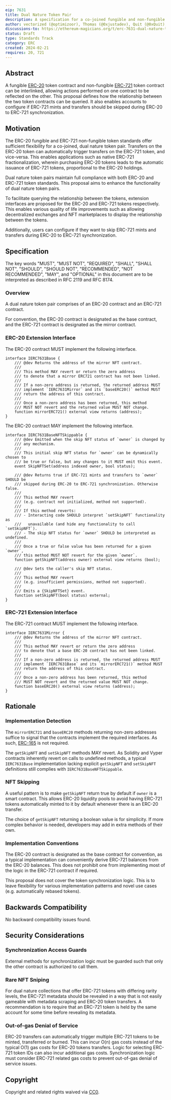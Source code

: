 ```yaml
---
eip: 7631
title: Dual Nature Token Pair
description: A specification for a co-joined fungible and non-fungible token pair
author: vectorized (@optimizoor), Thomas (@0xjustadev), Quit (@0xQuit), Michael Amadi (@AmadiMichaels), cygaar (@0xCygaar), Harrison (@PopPunkOnChain)
discussions-to: https://ethereum-magicians.org/t/erc-7631-dual-nature-token-pair/18796
status: Draft
type: Standards Track
category: ERC
created: 2024-02-21
requires: 20, 721
---
```


## Abstract

A fungible [ERC-20](./eip-20.md) token contract and non-fungible [ERC-721](./eip-721.md) token contract can be interlinked, allowing actions performed on one contract to be reflected on the other. This proposal defines how the relationship between the two token contracts can be queried. It also enables accounts to configure if ERC-721 mints and transfers should be skipped during ERC-20 to ERC-721 synchronization.

## Motivation

The ERC-20 fungible and ERC-721 non-fungible token standards offer sufficient flexibility for a co-joined, dual nature token pair. Transfers on the ERC-20 token can automatically trigger transfers on the ERC-721 token, and vice-versa. This enables applications such as native ERC-721 fractionalization, wherein purchasing ERC-20 tokens leads to the automatic issuance of ERC-721 tokens, proportional to the ERC-20 holdings.

Dual nature token pairs maintain full compliance with both ERC-20 and ERC-721 token standards. This proposal aims to enhance the functionality of dual nature token pairs.

To facilitate querying the relationship between the tokens, extension interfaces are proposed for the ERC-20 and ERC-721 tokens respectively. This enables various quality of life improvements such as allowing decentralized exchanges and NFT marketplaces to display the relationship between the tokens.

Additionally, users can configure if they want to skip ERC-721 mints and transfers during ERC-20 to ERC-721 synchronization.

## Specification

The key words "MUST", "MUST NOT", "REQUIRED", "SHALL", "SHALL NOT", "SHOULD", "SHOULD NOT", "RECOMMENDED", "NOT RECOMMENDED", "MAY", and "OPTIONAL" in this document are to be interpreted as described in RFC 2119 and RFC 8174.

### Overview

A dual nature token pair comprises of an ERC-20 contract and an ERC-721 contract.

For convention, the ERC-20 contract is designated as the base contract, and the ERC-721 contract is designated as the mirror contract.

### ERC-20 Extension Interface

The ERC-20 contract MUST implement the following interface.

```solidity
interface IERC7631Base {
    /// @dev Returns the address of the mirror NFT contract.
    ///
    /// This method MAY revert or return the zero address
    /// to denote that a mirror ERC721 contract has not been linked.
    ///
    /// If a non-zero address is returned, the returned address MUST
    /// implement `IERC7631Mirror` and its `baseERC20()` method MUST
    /// return the address of this contract.
    ///
    /// Once a non-zero address has been returned, this method
    /// MUST NOT revert and the returned value MUST NOT change.
    function mirrorERC721() external view returns (address);
}
```

The ERC-20 contract MAY implement the following interface.

```solidity
interface IERC7631BaseNFTSkippable {
    /// @dev Emitted when the skip NFT status of `owner` is changed by
    /// any mechanism.
    ///
    /// This initial skip NFT status for `owner` can be dynamically chosen to
    /// be true or false, but any changes to it MUST emit this event.
    event SkipNFTSet(address indexed owner, bool status);

    /// @dev Returns true if ERC-721 mints and transfers to `owner` SHOULD be
    /// skipped during ERC-20 to ERC-721 synchronization. Otherwise false.
    /// 
    /// This method MAY revert
    /// (e.g. contract not initialized, method not supported).
    ///
    /// If this method reverts:
    /// - Interacting code SHOULD interpret `setSkipNFT` functionality as
    ///   unavailable (and hide any functionality to call `setSkipNFT`).
    /// - The skip NFT status for `owner` SHOULD be interpreted as undefined.
    ///
    /// Once a true or false value has been returned for a given `owner`,
    /// this method MUST NOT revert for the given `owner`.
    function getSkipNFT(address owner) external view returns (bool);

    /// @dev Sets the caller's skip NFT status.
    ///
    /// This method MAY revert
    /// (e.g. insufficient permissions, method not supported).
    ///
    /// Emits a {SkipNFTSet} event.
    function setSkipNFT(bool status) external;
}
```

### ERC-721 Extension Interface

The ERC-721 contract MUST implement the following interface.

```solidity
interface IERC7631Mirror {
    /// @dev Returns the address of the mirror NFT contract.
    ///
    /// This method MAY revert or return the zero address
    /// to denote that a base ERC-20 contract has not been linked.
    ///
    /// If a non-zero address is returned, the returned address MUST
    /// implement `IERC7631Base` and its `mirrorERC721()` method MUST
    /// return the address of this contract.
    ///
    /// Once a non-zero address has been returned, this method
    /// MUST NOT revert and the returned value MUST NOT change.
    function baseERC20() external view returns (address);
}
```
## Rationale

### Implementation Detection

The `mirrorERC721` and `baseERC20` methods returning non-zero addresses suffice to signal that the contracts implement the required interfaces. As such, [ERC-165](./eip-165.md) is not required.

The `getSkipNFT` and `setSkipNFT` methods MAY revert. As Solidity and Vyper contracts inherently revert on calls to undefined methods, a typical `IERC7631Base` implementation lacking explicit `getSkipNFT` and `setSkipNFT` definitions still complies with `IERC7631BaseNFTSkippable`.

### NFT Skipping

A useful pattern is to make `getSkipNFT` return true by default if `owner` is a smart contract. This allows ERC-20 liquidity pools to avoid having ERC-721 tokens automatically minted to it by default whenever there is an ERC-20 transfer.

The choice of `getSkipNFT` returning a boolean value is for simplicity. If more complex behavior is needed, developers may add in extra methods of their own.

### Implementation Conventions

The ERC-20 contract is designated as the base contract for convention, as a typical implementation can conveniently derive ERC-721 balances from the ERC-20 balances. This does not prohibit one from implementing most of the logic in the ERC-721 contract if required.

This proposal does not cover the token synchronization logic. This is to leave flexibility for various implementation patterns and novel use cases (e.g. automatically rebased tokens).

## Backwards Compatibility

No backward compatibility issues found.

## Security Considerations

### Synchronization Access Guards

External methods for synchronization logic must be guarded such that only the other contract is authorized to call them.

### Rare NFT Sniping

For dual nature collections that offer ERC-721 tokens with differing rarity levels, the ERC-721 metadata should be revealed in a way that is not easily gameable with metadata scraping and ERC-20 token transfers. A recommendation is to require that an ERC-721 token is held by the same account for some time before revealing its metadata.

### Out-of-gas Denial of Service

ERC-20 transfers can automatically trigger multiple ERC-721 tokens to be minted, transferred or burned. This can incur O(n) gas costs instead of the typical O(1) gas costs for ERC-20 tokens transfers. Logic for selecting ERC-721 token IDs can also incur additional gas costs. Synchronization logic must consider ERC-721 related gas costs to prevent out-of-gas denial of service issues.

## Copyright

Copyright and related rights waived via [CC0](../LICENSE.md).
